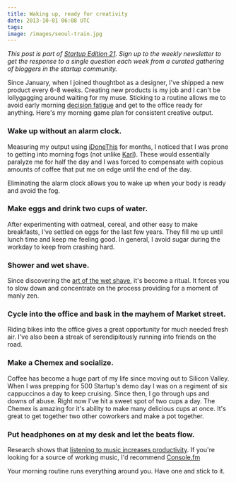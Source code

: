 ```yaml
---
title: Waking up, ready for creativity
date: 2013-10-01 06:08 UTC
tags:
image: /images/seoul-train.jpg
---
```


*This post is part of [Startup Edition 21](http://startupedition.com).  Sign up to the weekly newsletter  to get the response to a single question each week from a curated gathering of bloggers in the startup community.*

Since January, when I joined thoughtbot as a designer, I've shipped a new product every 6-8 weeks. Creating new products is my job and I can't be lollygagging around waiting for my muse. Sticking to a routine allows me to avoid early morning [decision fatigue](http://en.wikipedia.org/wiki/Decision_fatigue) and get to the office ready for anything. Here's my morning game plan for consistent creative output.

### Wake up without an alarm clock.

Measuring my output using [iDoneThis](http://idonethis.com) for months, I noticed that I was prone to getting into morning fogs (not unlike [Karl](KarlTheFog
)). These would essentially paralyze me for half the day and I was forced to compensate with copious amounts of coffee that put me on edge until the end of the day.

Eliminating the alarm clock allows you to wake up when your body is ready and avoid the fog.

### Make eggs and drink two cups of water.

After experimenting with oatmeal, cereal, and other easy to make breakfasts, I've settled on eggs for the last few years. They fill me up until lunch time and keep me feeling good. In general, I avoid sugar during the workday to keep from crashing hard.

### Shower and wet shave.

Since discovering the [art of the wet shave](http://www.reddit.com/r/wicked_edge), it's become a ritual. It forces you to slow down and concentrate on the process providing for a moment of manly zen.

### Cycle into the office and bask in the mayhem of Market street.

Riding bikes into the office gives a great opportunity for much needed fresh air. I've also been a streak of serendipitously running into friends on the road.

### Make a Chemex and socialize.

Coffee has become a huge part of my life since moving out to Silicon Valley. When I was prepping for 500 Startup's demo day I was on a regiment of six cappuccinos a day to keep cruising. Since then, I go through ups and downs of abuse. Right now I've hit a sweet spot of two cups a day. The Chemex is amazing for it's ability to make many delicious cups at once. It's great to get together two other coworkers and make a pot together.

### Put headphones on at my desk and let the beats flow.

Research shows that [listening to music increases productivity](http://graphics8.nytimes.com/packages/pdf/business/LESIUKarticle2005.pdf). If you're looking for a source of working music, I'd recommend [Console.fm](http://console.fm)

Your morning routine runs everything around you. Have one and stick to it.
